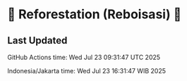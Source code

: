 
# 🌳 Reforestation (Reboisasi) 🌲

## Last Updated

GitHub Actions time: Wed Jul 23 09:31:47 UTC 2025

Indonesia/Jakarta time: Wed Jul 23 16:31:47 WIB 2025
